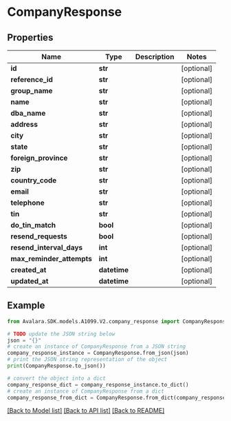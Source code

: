 # CompanyResponse


## Properties

Name | Type | Description | Notes
------------ | ------------- | ------------- | -------------
**id** | **str** |  | [optional] 
**reference_id** | **str** |  | [optional] 
**group_name** | **str** |  | [optional] 
**name** | **str** |  | [optional] 
**dba_name** | **str** |  | [optional] 
**address** | **str** |  | [optional] 
**city** | **str** |  | [optional] 
**state** | **str** |  | [optional] 
**foreign_province** | **str** |  | [optional] 
**zip** | **str** |  | [optional] 
**country_code** | **str** |  | [optional] 
**email** | **str** |  | [optional] 
**telephone** | **str** |  | [optional] 
**tin** | **str** |  | [optional] 
**do_tin_match** | **bool** |  | [optional] 
**resend_requests** | **bool** |  | [optional] 
**resend_interval_days** | **int** |  | [optional] 
**max_reminder_attempts** | **int** |  | [optional] 
**created_at** | **datetime** |  | [optional] 
**updated_at** | **datetime** |  | [optional] 

## Example

```python
from Avalara.SDK.models.A1099.V2.company_response import CompanyResponse

# TODO update the JSON string below
json = "{}"
# create an instance of CompanyResponse from a JSON string
company_response_instance = CompanyResponse.from_json(json)
# print the JSON string representation of the object
print(CompanyResponse.to_json())

# convert the object into a dict
company_response_dict = company_response_instance.to_dict()
# create an instance of CompanyResponse from a dict
company_response_from_dict = CompanyResponse.from_dict(company_response_dict)
```
[[Back to Model list]](../README.md#documentation-for-models) [[Back to API list]](../README.md#documentation-for-api-endpoints) [[Back to README]](../README.md)


